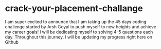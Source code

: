 # crack-your-placement-challange

I am super excited to announce that I am taking up the 45 days coding challenge started by Arsh Goyal to push myself to new heights and achieve my career goals! I will be dedicating myself to solving 4-5 questions each day. Throughout this journey, I will be updating my progress right here on Github
